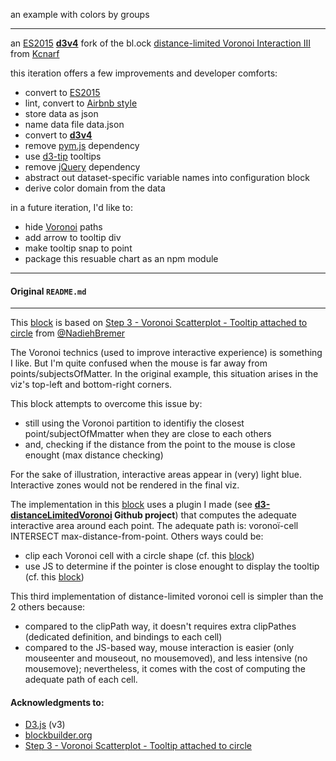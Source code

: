an example with colors by groups

---

an [ES2015](https://babeljs.io/docs/learn-es2015/) [**d3v4**](https://github.com/d3/d3/blob/master/API.md) fork of the bl.ock [distance-limited Voronoi Interaction III](http://bl.ocks.org/Kcnarf/4de291d8b2d1e6501990540d87bc1baf) from [Kcnarf](http://bl.ocks.org/Kcnarf)

this iteration offers a few improvements and developer comforts:

- convert to [ES2015](https://babeljs.io/docs/learn-es2015/)
- lint, convert to [Airbnb style](https://github.com/airbnb/javascript)
- store data as json
- name data file data.json
- convert to [**d3v4**](https://github.com/d3/d3/blob/master/API.md)
- remove [pym.js](http://blog.apps.npr.org/pym.js/) dependency
- use [d3-tip](https://github.com/VACLab/d3-tip) tooltips
- remove [jQuery](https://jquery.com/) dependency
- abstract out dataset-specific variable names into configuration block
- derive color domain from the data

in a future iteration, I'd like to:

- hide [Voronoi](https://en.wikipedia.org/wiki/Georgy_Voronoy) paths
- add arrow to tooltip div
- make tooltip snap to point
- package this resuable chart as an npm module

---

#### Original `README.md`

---

This [block](http://bl.ocks.org/Kcnarf/4de291d8b2d1e6501990540d87bc1baf) is based on [Step 3 - Voronoi Scatterplot - Tooltip attached to circle](http://bl.ocks.org/nbremer/c0ffc07b23b1c556a66b) from [@NadiehBremer ](https://twitter.com/NadiehBremer)

The Voronoi technics (used to improve interactive experience) is something I like. But I'm quite confused when the mouse is far away from points/subjectsOfMatter. In the original example, this situation arises in the viz's top-left and bottom-right corners.

This block attempts to overcome this issue by:

 * still using the Voronoi partition to identifiy the closest point/subjectOfMmatter when they are close to each others
 * and, checking if the distance from the point to the mouse is close enought (max distance checking)

For the sake of illustration, interactive areas appear in (very) light blue. Interactive zones would not be rendered in the final viz.

The implementation in this [block](http://bl.ocks.org/Kcnarf/4de291d8b2d1e6501990540d87bc1baf) uses a plugin I made (see __[d3-distanceLimitedVoronoi](https://github.com/Kcnarf/d3-distanceLimitedVoronoi) Github project__) that computes the adequate interactive area around each point. The adequate path is: voronoï-cell INTERSECT max-distance-from-point. Others ways could be:

 
 * clip each Voronoi cell with a circle shape (cf. this [block](http://bl.ocks.org/Kcnarf/48c9ec6eb80e3eafdb3250f4b6d6380c))
 * use JS to determine if the pointer is close enought to display the tooltip (cf. this [block](http://bl.ocks.org/Kcnarf/c6e9c98a55287e6cd03aae7080b9ec90))

This third implementation of distance-limited voronoi cell is simpler than the 2 others because:

 * compared to the clipPath way, it doesn't requires extra clipPathes (dedicated definition, and bindings to each cell)
 * compared to the JS-based way, mouse interaction is easier (only mouseenter and mouseout, no mousemoved), and less intensive (no mousemove); nevertheless, it comes with the cost of computing the adequate path of each cell.
 
 
#### Acknowledgments to:
 * <a href='https://d3js.org/'>D3.js</a> (v3)
 * <a href='http://bl.ocks.org'>blockbuilder.org</a>
 * [Step 3 - Voronoi Scatterplot - Tooltip attached to circle](http://bl.ocks.org/nbremer/c0ffc07b23b1c556a66b)

